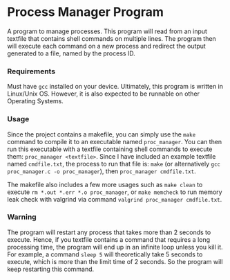 # Process Manager Program
A program to manage processes. This program will read from an input textfile that contains shell commands on multiple lines. The program then will execute each command on a new process and redirect the output generated to a file, named by the process ID.

### Requirements
Must have `gcc` installed on your device. Ultimately, this program is written in Linux/Unix OS. However, it is also expected to be runnable on other Operating Systems.

### Usage
Since the project contains a makefile, you can simply use the `make` command to compile it to an executable named `proc_manager`. You can then run this executable with a textfile containing shell commands to execute them: `proc_manager <textfile>`. Since I have included an example textfile named `cmdfile.txt`, the process to run that file is: `make` (or alternatively `gcc proc_manager.c -o proc_manager`), then `proc_manager cmdfile.txt`.

The makefile also includes a few more usages such as `make clean` to execute `rm *.out *.err *.o proc_manager`, or `make memcheck` to run memory leak check with valgrind via command `valgrind proc_manager cmdfile.txt`.

### Warning
The program will restart any process that takes more than 2 seconds to execute. Hence, if you textfile contains a command that requires a long processing time, the program will end up in an infinite loop unless you kill it.
For example, a command `sleep 5` will theoretically take 5 seconds to execute, which is more than the limit time of 2 seconds. So the program will keep restarting this command.